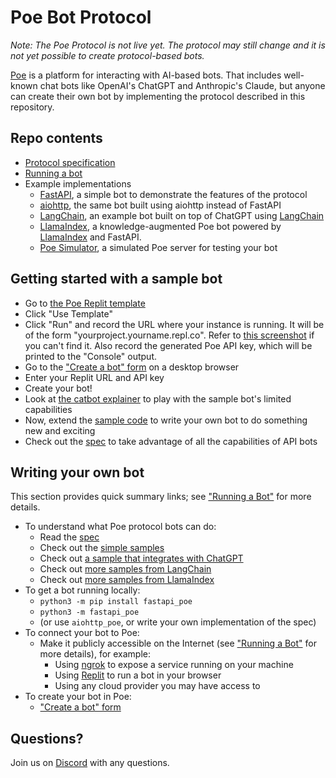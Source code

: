 # Poe Bot Protocol

_Note: The Poe Protocol is not live yet. The protocol may still change and it is not yet
possible to create protocol-based bots._

[Poe](https://poe.com) is a platform for interacting with AI-based bots. That includes
well-known chat bots like OpenAI's ChatGPT and Anthropic's Claude, but anyone can create
their own bot by implementing the protocol described in this repository.

## Repo contents

- [Protocol specification](./docs/spec.md)
- [Running a bot](./docs/running-a-bot.md)
- Example implementations
  - [FastAPI](./fastapi_poe/), a simple bot to demonstrate the features of the protocol
  - [aiohttp](./aiohttp_poe/), the same bot built using aiohttp instead of FastAPI
  - [LangChain](./langchain_poe/), an example bot built on top of ChatGPT using
    [LangChain](https://github.com/hwchase17/langchain)
  - [LlamaIndex](./llama_poe/), a knowledge-augmented Poe bot powered by
    [LlamaIndex](https://gpt-index.readthedocs.io/en/latest/) and FastAPI.
  - [Poe Simulator](./simulator_poe/), a simulated Poe server for testing your bot

## Getting started with a sample bot

- Go to
  [the Poe Replit template](https://replit.com/@JelleZijlstra2/Poe-API-Template?v=1)
- Click "Use Template"
- Click "Run" and record the URL where your instance is running. It will be of the form
  "yourproject.yourname.repl.co". Refer to [this screenshot](./docs/images/replit.png)
  if you can't find it. Also record the generated Poe API key, which will be printed to
  the "Console" output.
- Go to the ["Create a bot" form](https://poe.com/create_bot?api=1) on a desktop browser
- Enter your Replit URL and API key
- Create your bot!
- Look at [the catbot explainer](/docs/catbot.md) to play with the sample bot's limited
  capabilities
- Now, extend the [sample code](./fastapi_poe/src/fastapi_poe/samples/) to write your
  own bot to do something new and exciting
- Check out the [spec](/docs/spec.md) to take advantage of all the capabilities of API
  bots

## Writing your own bot

This section provides quick summary links; see ["Running a Bot"](/docs/running-a-bot.md)
for more details.

- To understand what Poe protocol bots can do:
  - Read the [spec](./docs/spec.md)
  - Check out the [simple samples](./fastapi_poe/src/fastapi_poe/samples/)
  - Check out
    [a sample that integrates with ChatGPT](./langchain_poe/src/langchain_poe/poe.py)
  - Check out
    [more samples from LangChain](https://github.com/langchain-ai/langchain-template-poe-fastapi)
  - Check out [more samples from LlamaIndex](https://github.com/run-llama/llama-api)
- To get a bot running locally:
  - `python3 -m pip install fastapi_poe`
  - `python3 -m fastapi_poe`
  - (or use `aiohttp_poe`, or write your own implementation of the spec)
- To connect your bot to Poe:
  - Make it publicly accessible on the Internet (see
    ["Running a Bot"](./docs//running-a-bot.md) for more details), for example:
    - Using [ngrok](https://ngrok.com/) to expose a service running on your machine
    - Using [Replit](https://replit.com/) to run a bot in your browser
    - Using any cloud provider you may have access to
- To create your bot in Poe:
  - ["Create a bot" form](https://poe.com/create_bot?api=1)

## Questions?

Join us on [Discord](https://discord.gg/TKxT6kBpgm) with any questions.
